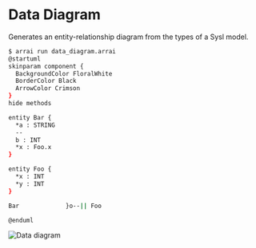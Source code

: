 # Data Diagram

Generates an entity-relationship diagram from the types of a Sysl model.

```bash
$ arrai run data_diagram.arrai
@startuml
skinparam component {
  BackgroundColor FloralWhite
  BorderColor Black
  ArrowColor Crimson
}
hide methods

entity Bar {
  *a : STRING
  --
  b : INT
  *x : Foo.x
}

entity Foo {
  *x : INT
  *y : INT
}

Bar             }o--|| Foo

@enduml
```

![Data diagram](out/data_diagram.svg)
